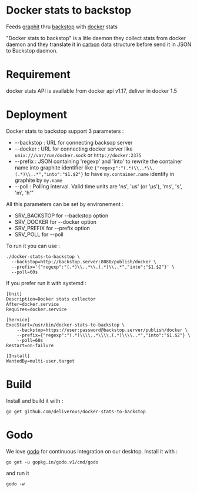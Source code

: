 # Docker stats to backstop

Feeds [graphit](http://graphite.readthedocs.org/en/latest/) thru [backstop](https://github.com/obfuscurity/backstop) with [docker](https://www.docker.com/) stats

"Docker stats to backstop" is a litle daemon they collect stats from docker daemon and they translate it in [carbon](http://graphite.readthedocs.org/en/latest/feeding-carbon.html) data structure before send it in JSON to Backstop daemon.

# Requirement 

docker stats API is available from docker api v1.17, deliver in docker 1.5

# Deployment

Docker stats to backstop support 3 parameters :
* --backstop : URL for connecting backsop server
* --docker : URL for connecting docker server like `unix:///var/run/docker.sock` or `http://docker:2375`
* --prefix : JSON containing 'regexp' and 'into' to rewrite the container name into graphite identifier like `{"regexp":"(.*)\\..*\\.(.*)\\..*","into":"$1.$2"}` to have `my.container.name` identify in graphite by `my.name`
* --poll : Polling interval. Valid time units are 'ns', 'us' (or 'µs'), 'ms', 's', 'm', 'h'"

All this parameters can be set by environement :
* SRV_BACKSTOP for --backstop option
* SRV_DOCKER for --docker option
* SRV_PREFIX for --prefix option
* SRV_POLL for --poll
 
To run it you can use : 

    ./docker-stats-to-backstop \
      --backstop=http://backstop.server:8080/publish/docker \
      --prefix='{"regexp":"(.*)\\..*\\.(.*)\\..*","into":"$1.$2"}' \
      --poll=60s

If you prefer run it with systemd :

    [Unit]
    Description=Docker stats collector
    After=docker.service
    Requires=docker.service
    
    [Service]
    ExecStart=/usr/bin/docker-stats-to-backstop \
        --backstop=https://user:password@backstop.server/publish/docker \
        --prefix={"regexp":"(.*)\\\\..*\\\\.(.*)\\\\..*","into":"$1.$2"} \
        --poll=60s
    Restart=on-failure
    
    [Install]
    WantedBy=multi-user.target

# Build

Install and build it with : 

    go get github.com/deliverous/docker-stats-to-backstop

# Godo
We love [godo](https://github.com/go-godo/godo) for continuous integration on our desktop. 
Install it with : 

    go get -u gopkg.in/godo.v1/cmd/godo

and run it

    godo -w
